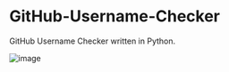 # GitHub-Username-Checker
GitHub Username Checker written in Python.

![image](https://cdn.upload.systems/uploads/Bj5qmQY7.png)
